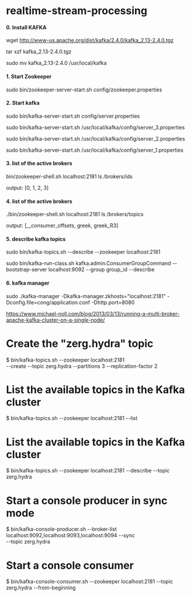 # realtime-stream-processing


#### 0. Install KAFKA
wget http://www-us.apache.org/dist/kafka/2.4.0/kafka_2.13-2.4.0.tgz

tar xzf kafka_2.13-2.4.0.tgz

sudo mv kafka_2.13-2.4.0 /usr/local/kafka


#### 1. Start Zookeeper
sudo bin/zookeeper-server-start.sh config/zookeeper.properties 

#### 2. Start kafka
sudo bin/kafka-server-start.sh config/server.properties 

sudo bin/kafka-server-start.sh /usr/local/kafka/config/server_3.properties 

sudo bin/kafka-server-start.sh /usr/local/kafka/config/server_2.properties 

sudo bin/kafka-server-start.sh /usr/local/kafka/config/server_1.properties  

#### 3. list of the active brokers 
bin/zookeeper-shell.sh localhost:2181 ls /brokers/ids

output:   [0, 1, 2, 3]

#### 4. list of the active brokers 
./bin/zookeeper-shell.sh localhost:2181 ls /brokers/topics

output: [__consumer_offsets, greek, greek_R3]

#### 5. describe kafka topics
sudo bin/kafka-topics.sh --describe --zookeeper localhost:2181 

sudo bin/kafka-run-class.sh kafka.admin.ConsumerGroupCommand --bootstrap-server localhost:9092 --group group_id --describe

#### 6. kafka manager
sudo ./kafka-manager -Dkafka-manager.zkhosts="localhost:2181" -Dconfig.file=cong/application.conf -Dhttp.port=8080


https://www.michael-noll.com/blog/2013/03/13/running-a-multi-broker-apache-kafka-cluster-on-a-single-node/

# Create the "zerg.hydra" topic
$ bin/kafka-topics.sh --zookeeper localhost:2181 \
    --create --topic zerg.hydra --partitions 3 --replication-factor 2
# List the available topics in the Kafka cluster
$ bin/kafka-topics.sh --zookeeper localhost:2181 --list

# List the available topics in the Kafka cluster
$ bin/kafka-topics.sh --zookeeper localhost:2181 --describe --topic zerg.hydra

# Start a console producer in sync mode
$ bin/kafka-console-producer.sh --broker-list localhost:9092,localhost:9093,localhost:9094 --sync \
    --topic zerg.hydra
    
# Start a console consumer
$ bin/kafka-console-consumer.sh --zookeeper localhost:2181 --topic zerg.hydra --from-beginning






